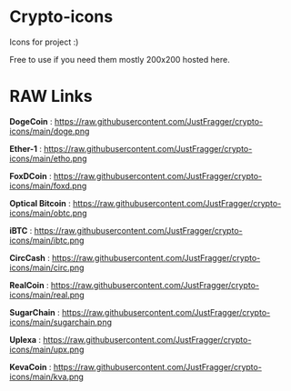 # Crypto-icons
Icons for project :)

Free to use if you need them mostly 200x200 hosted here.

# RAW Links
**DogeCoin** : https://raw.githubusercontent.com/JustFragger/crypto-icons/main/doge.png

**Ether-1** : https://raw.githubusercontent.com/JustFragger/crypto-icons/main/etho.png

**FoxDCoin** : https://raw.githubusercontent.com/JustFragger/crypto-icons/main/foxd.png

**Optical Bitcoin** : https://raw.githubusercontent.com/JustFragger/crypto-icons/main/obtc.png

**iBTC** : https://raw.githubusercontent.com/JustFragger/crypto-icons/main/ibtc.png

**CircCash** : https://raw.githubusercontent.com/JustFragger/crypto-icons/main/circ.png

**RealCoin** : https://raw.githubusercontent.com/JustFragger/crypto-icons/main/real.png

**SugarChain** : https://raw.githubusercontent.com/JustFragger/crypto-icons/main/sugarchain.png

**Uplexa** : https://raw.githubusercontent.com/JustFragger/crypto-icons/main/upx.png

**KevaCoin** : https://raw.githubusercontent.com/JustFragger/crypto-icons/main/kva.png
